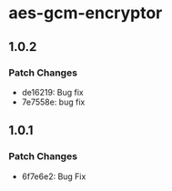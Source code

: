 # aes-gcm-encryptor

## 1.0.2

### Patch Changes

- de16219: Bug fix
- 7e7558e: bug fix

## 1.0.1

### Patch Changes

- 6f7e6e2: Bug Fix
